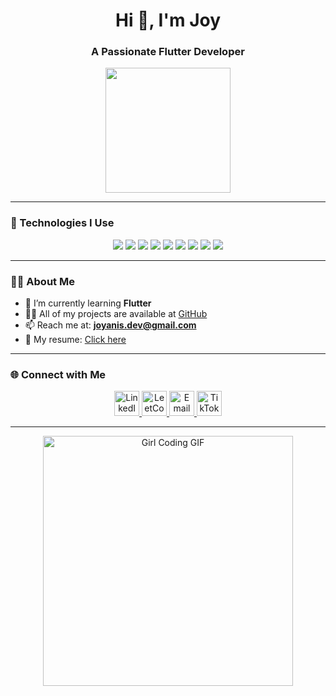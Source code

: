 <h1 align="center">Hi 👋, I'm Joy</h1>
<h3 align="center">A Passionate Flutter Developer</h3>

<p align="center">
  <img src="https://user-images.githubusercontent.com/74038190/213760677-e45ca5f7-d1aa-4c2c-91e0-573819287304.gif" width="200"/>
</p>

---

### 🚀 Technologies I Use

<p align="center">
  <img src="https://img.shields.io/badge/Flutter-02569B?style=for-the-badge&logo=flutter&logoColor=white"/>
  <img src="https://img.shields.io/badge/Dart-0175C2?style=for-the-badge&logo=dart&logoColor=white"/>
  <img src="https://img.shields.io/badge/Firebase-FFCA28?style=for-the-badge&logo=firebase&logoColor=black"/>
  <img src="https://img.shields.io/badge/Git-F05032?style=for-the-badge&logo=git&logoColor=white"/>
  <img src="https://img.shields.io/badge/Linux-FCC624?style=for-the-badge&logo=linux&logoColor=black"/>
  <img src="https://img.shields.io/badge/Android-3DDC84?style=for-the-badge&logo=android&logoColor=white"/>
  <img src="https://img.shields.io/badge/C++-00599C?style=for-the-badge&logo=c%2B%2B&logoColor=white"/>
  <img src="https://img.shields.io/badge/Python-3776AB?style=for-the-badge&logo=python&logoColor=white"/>
  <img src="https://img.shields.io/badge/Arduino-00979D?style=for-the-badge&logo=arduino&logoColor=white"/>
</p>

---

### 👩‍💻 About Me

- 🌱 I’m currently learning **Flutter**
- 👨‍💻 All of my projects are available at [GitHub](https://github.com/joyanis-dev)
- 📫 Reach me at: **joyanis.dev@gmail.com**
- 📄 My resume: [Click here](https://drive.google.com/file/d/1vOIkCWIuZMDo7kfmRGjWqhh3OGWVhoPV/view?usp=drive_link)


---

### 🌐 Connect with Me

<p align="center">
  <a href="https://linkedin.com/in/joy-anis-dev" target="blank">
    <img src="https://img.icons8.com/color/48/linkedin.png" alt="LinkedIn" width="40"/>
  </a>
  <a href="https://leetcode.com/joyanis00" target="blank">
    <img src="https://img.icons8.com/external-tal-revivo-color-tal-revivo/48/external-level-up-your-coding-skills-and-quickly-land-a-job-logo-color-tal-revivo.png" alt="LeetCode" width="40"/>
  </a>
  <a href="mailto:joyanis.dev@gmail.com" target="blank">
    <img src="https://img.icons8.com/color/48/gmail-new.png" alt="Email" width="40"/>
  </a>
  <a href="https://tiktok.com/@dev.joy2" target="blank">
    <img src="https://img.icons8.com/color/48/tiktok--v1.png" alt="TikTok" width="40"/>
  </a>
</p>

---

<p align="center">
  <img src="https://media.giphy.com/media/LMcB8XospGZO8UQq87/giphy.gif" width="400" alt="Girl Coding GIF"/>
</p>
